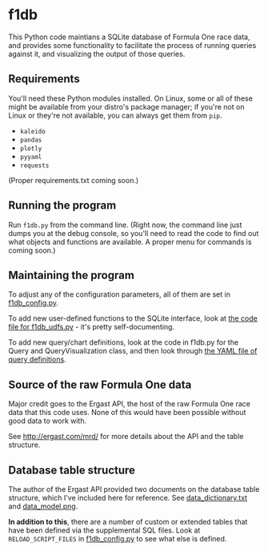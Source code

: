 # f1db

This Python code maintians a SQLite database of Formula One race data, and provides some functionality to facilitate the process of running queries against it, and visualizing the output of those queries.

## Requirements

You'll need these Python modules installed. On Linux, some or all of these might be available from your distro's package manager; if you're not on Linux or they're not available, you can always get them from  `pip`.

- `kaleido`
- `pandas`
- `plotly`
- `pyyaml`
- `requests`

(Proper requirements.txt coming soon.)

## Running the program

Run `f1db.py` from the command line. (Right now, the command line just dumps you at the debug console, so you'll need to read the code to find out what objects and functions are available. A proper menu for commands is coming soon.)

## Maintaining the program

To adjust any of the configuration parameters, all of them are set in [f1db_config.py](f1db_config.py).

To add new user-defined functions to the SQLite interface, look at [the code file for f1db_udfs.py](f1db_udfs.py) - it's pretty self-documenting.

To add new query/chart definitions, look at the code in f1db.py for the Query and QueryVisualization class, and then look through [the YAML file of query definitions](f1db_queries.yml).

## Source of the raw Formula One data

Major credit goes to the Ergast API, the host of the raw Formula One race data that this code uses. None of this would have been possible without good data to work with.

See http://ergast.com/mrd/ for more details about the API and the table structure.

## Database table structure

The author of the Ergast API provided two documents on the database table structure, which I've included here for reference. See [data_dictionary.txt](data_dictionary.txt) and [data_model.png](data_model.png).

**In addition to this**, there are a number of custom or extended tables that have been defined via the supplemental SQL files. Look at `RELOAD_SCRIPT_FILES` in [f1db_config.py](f1db_config.py) to see what else is defined.